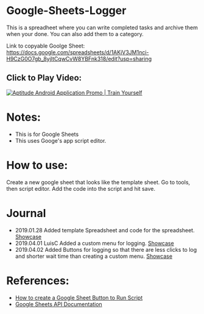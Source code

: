 # Google-Sheets-Logger

This is a spreadheet where you can write completed tasks and archive them when your done. You can also add them to a category. 

Link to copyable Goolge Sheet: https://docs.google.com/spreadsheets/d/1AKjV3JM1nci-H9CzG0O7gb_8yjItCqwCvW8YBFnk318/edit?usp=sharing

## Click to Play Video: 
[![Aptitude Android Application Promo | Train Yourself](https://img.youtube.com/vi/SbF1GqCiUwc/0.jpg)](https://www.youtube.com/watch?v=SbF1GqCiUwc)

# Notes: 
- This is for Google Sheets
- This uses Googe's app script editor. 

# How to use: 
Create a new google sheet that looks like the template sheet. Go to tools, then script editor. Add the code into the script and hit save.

# Journal
- 2019.01.28 Added template Spreadsheet and code for the spreadsheet. [Showcase](https://www.youtube.com/watch?v=Rqq9wrsRovg&feature=youtu.be)
- 2019.04.01 LuisC Added a custom menu for logging. [Showcase](https://www.youtube.com/watch?v=KNM6R8idi3o&feature=youtu.be)
- 2019.04.02 Added Buttons for logging so that there are less clicks to log and shorter wait time than creating a custom menu. [Showcase](https://www.youtube.com/watch?v=SbF1GqCiUwc&feature=youtu.be)

# References: 
- [How to create a Google Sheet Button to Run Script](https://www.youtube.com/watch?v=9gmo1_8yeL8)
- [Google Sheets API Documentation](https://developers.google.com/apps-script/reference/spreadsheet/spreadsheet-app)
